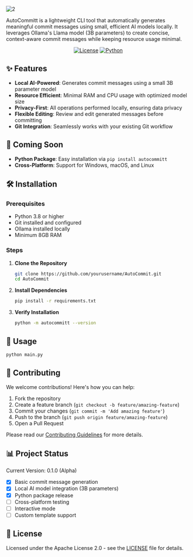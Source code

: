 ![2](https://github.com/user-attachments/assets/17718ea3-c71b-410f-bfa7-b6e219580baa)

AutoCommitt is a lightweight CLI tool that automatically generates meaningful commit messages using small, efficient AI models locally. It leverages Ollama's Llama model (3B parameters) to create concise, context-aware commit messages while keeping resource usage minimal.

<div align="center">

[![License](https://img.shields.io/badge/license-Apache%202.0-blue.svg)](LICENSE)
[![Python](https://img.shields.io/badge/python-3.8%2B-blue)](https://www.python.org/downloads/)

</div>



## ✨ Features

- **Local AI-Powered**: Generates commit messages using a small 3B parameter model
- **Resource Efficient**: Minimal RAM and CPU usage with optimized model size
- **Privacy-First**: All operations performed locally, ensuring data privacy
- **Flexible Editing**: Review and edit generated messages before committing
- **Git Integration**: Seamlessly works with your existing Git workflow

## 🚀 Coming Soon

- **Python Package**: Easy installation via `pip install autocommitt`
- **Cross-Platform**: Support for Windows, macOS, and Linux

## 🛠️ Installation

### Prerequisites
- Python 3.8 or higher
- Git installed and configured
- Ollama installed locally
- Minimum 8GB RAM

### Steps

1. **Clone the Repository**
   ```bash
   git clone https://github.com/yourusername/AutoCommit.git
   cd AutoCommit
   ```

2. **Install Dependencies**
   ```bash
   pip install -r requirements.txt
   ```

3. **Verify Installation**
   ```bash
   python -m autocommitt --version
   ```

## 📖 Usage

```bash
python main.py
```

## 🤝 Contributing

We welcome contributions! Here's how you can help:

1. Fork the repository
2. Create a feature branch (`git checkout -b feature/amazing-feature`)
3. Commit your changes (`git commit -m 'Add amazing feature'`)
4. Push to the branch (`git push origin feature/amazing-feature`)
5. Open a Pull Request

Please read our [Contributing Guidelines](CONTRIBUTING.md) for more details.

## 📊 Project Status

Current Version: 0.1.0 (Alpha)

- [x] Basic commit message generation
- [x] Local AI model integration (3B parameters)
- [x] Python package release
- [ ] Cross-platform testing
- [ ] Interactive mode
- [ ] Custom template support

## 📄 License

Licensed under the Apache License 2.0 - see the [LICENSE](LICENSE) file for details.
